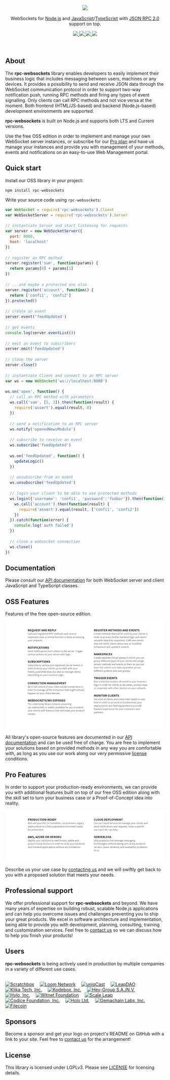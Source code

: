 <div align="center">
  <a href="https://github.com/elpheria/rpc-websockets">
    <img src="https://raw.githubusercontent.com/elpheria/rpc-websockets/master/assets/logo.png">
  </a>
  <br>
  <p>
    WebSockets for <a href="http://nodejs.org">Node.js</a> and <a href="https://en.wikipedia.org/wiki/JavaScript">JavaScript</a>/<a href="https://en.wikipedia.org/wiki/TypeScript">TypeScript</a> with <a href="https://www.jsonrpc.org/specification">JSON RPC 2.0</a> support on top.  </p>
  <a href="https://www.npmjs.com/package/rpc-websockets">
                <img src="https://img.shields.io/npm/v/rpc-websockets.svg">
  </a>
  <a href="https://travis-ci.org/elpheria/rpc-websockets">
		<img src="https://travis-ci.org/elpheria/rpc-websockets.svg?branch=master">
  </a>
  <a href="https://coveralls.io/github/elpheria/rpc-websockets?branch=master">
		<img src="https://coveralls.io/repos/github/elpheria/rpc-websockets/badge.svg?branch=master">
  </a>
  <a href="https://www.npmjs.com/package/rpc-websockets">
    <img src="https://img.shields.io/npm/dm/rpc-websockets.svg?maxAge=2592000">
  </a>
  <br><br><br>
</div>

## About

The **rpc-websockets** library enables developers to easily implement their business logic that includes messaging between users, machines or any devices. It provides a possibility to send and receive JSON data through the WebSocket communication protocol in order to support two-way notification push, running RPC methods and firing any types of event signalling. Only clients can call RPC methods and not vice versa at the moment. Both frontend (HTML/JS-based) and backend (Node.js-based) development environments are supported.

**rpc-websockets** is built on Node.js and supports both LTS and Current versions.

Use the free OSS edition in order to implement and manage your own WebSocket server instances, or subscribe for our [Pro plan](#pro-features) and have us manage your instances and provide you with management of your methods, events and notifications on an easy-to-use Web Management portal.

## Quick start

Install our OSS library in your project:
```
npm install rpc-websockets
```

Write your source code using `rpc-websockets`:
```js
var WebSocket = require('rpc-websockets').Client
var WebSocketServer = require('rpc-websockets').Server

// instantiate Server and start listening for requests
var server = new WebSocketServer({
  port: 8080,
  host: 'localhost'
})

// register an RPC method
server.register('sum', function(params) {
  return params[0] + params[1]
})

// ...and maybe a protected one also
server.register('account', function() {
  return ['confi1', 'confi2']
}).protected()

// create an event
server.event('feedUpdated')

// get events
console.log(server.eventList())

// emit an event to subscribers
server.emit('feedUpdated')

// close the server
server.close()

// instantiate Client and connect to an RPC server
var ws = new WebSocket('ws://localhost:8080')

ws.on('open', function() {
  // call an RPC method with parameters
  ws.call('sum', [5, 3]).then(function(result) {
    require('assert').equal(result, 8)
  })

  // send a notification to an RPC server
  ws.notify('openedNewsModule')

  // subscribe to receive an event
  ws.subscribe('feedUpdated')

  ws.on('feedUpdated', function() {
    updateLogic()
  })

  // unsubscribe from an event
  ws.unsubscribe('feedUpdated')

  // login your client to be able to use protected methods
  ws.login({'username': 'confi1', 'password':'foobar'}).then(function() {
    ws.call('account').then(function(result) {
      require('assert').equal(result, ['confi1', 'confi2'])
    })
  }).catch(function(error) {
    console.log('auth failed')
  })

  // close a websocket connection
  ws.close()
})
```

## Documentation

Please consult our [API documentation](API.md) for both WebSocket server and client JavaScript and TypeScript classes.

## OSS Features

Features of the free open-source edition.

![OSS Features](assets/oss-features.png)

All library's open-source features are documented in our [API documentation](API.md) and can be used free of charge. You are free to implement your solutions based on provided methods in any way you are comfortable with, as long as you use our work along our very permissive [license](LICENSE) conditions.

## Pro Features

In order to support your production-ready environments, we can provide you with additional features built on top of our free OSS edition along with the skill set to turn your business case or a Proof-of-Concept idea into reality.

![Pro Features](assets/pro-features.png)

Describe us your use case by [contacting us](mailto:info@elpheria.com?subject=Pro%20Plan%20enquiry) and we will swiftly get back to you with a proposed solution that meets your needs.

## Professional support

We offer professional support for **rpc-websockets** and beyond. We have many years of expertise on building robust, scalable Node.js applications and can help you overcome issues and challenges preventing you to ship your great products. We excel in software architecture and implementation, being able to provide you with development, planning, consulting, training and customization services. Feel free to [contact us](mailto:support@elpheria.com?subject=rpc-websockets%20support%20enquiry) so we can discuss how to help you finish your products!

## Users

**rpc-websockets** is being actively used in production by multiple companies in a variety of different use cases.

<br>
<a href="https://scratchbox.io" target="_blank"><img src="https://raw.githubusercontent.com/elpheria/rpc-websockets/master/assets/user-scratchbox.png" alt="Scratchbox" height=50px></a>&emsp;
<a href="https://loomx.io" target="_blank"><img src="https://raw.githubusercontent.com/elpheria/rpc-websockets/master/assets/user-loom.png" alt="Loom Network" height=50px></a>&emsp;
<a href="https://www.uniqcast.com" target="_blank"><img src="https://raw.githubusercontent.com/elpheria/rpc-websockets/master/assets/user-uniqcast.png" alt="uniqCast" height=50px></a>&emsp;
<a href="https://leapdao.org" target="_blank"><img src="https://raw.githubusercontent.com/elpheria/rpc-websockets/master/assets/user-leapdao.png" alt="LeapDAO" height=50px></a>&emsp;
<a href="https://klika-tech.com" target="_blank"><img src="https://raw.githubusercontent.com/elpheria/rpc-websockets/master/assets/user-klikatech.png" alt="Klika Tech, Inc." height=50px></a>&emsp;
<a href="https://kodebox.io" target="_blank"><img src="https://raw.githubusercontent.com/elpheria/rpc-websockets/master/assets/user-kodebox.png" alt="Kodebox, Inc." height=50px></a>&emsp;
<a href="https://hey.network" target="_blank"><img src="https://raw.githubusercontent.com/elpheria/rpc-websockets/master/assets/user-heynetwork.png" alt="Hey-Group S.A./N.V." height=50px></a>&emsp;
<a href="https://www.hylo.com" target="_blank"><img src="https://raw.githubusercontent.com/elpheria/rpc-websockets/master/assets/user-hylo.png" alt="Hylo, Inc." height=50px></a>&emsp;
<a href="https://witnet.foundation" target="_blank"><img src="https://raw.githubusercontent.com/elpheria/rpc-websockets/master/assets/user-witnet.png" alt="Witnet Foundation" height=50px></a>&emsp;
<a href="https://www.scaleleap.com" target="_blank"><img src="https://raw.githubusercontent.com/elpheria/rpc-websockets/master/assets/user-scaleleap.png" alt="Scale Leap" height=50px></a>&emsp;
<a href="https://codice.org" target="_blank"><img src="https://raw.githubusercontent.com/elpheria/rpc-websockets/master/assets/user-codice.png" alt="Codice Foundation, Inc." height=50px></a>&emsp;
<a href="https://holo.host" target="_blank"><img src="https://raw.githubusercontent.com/elpheria/rpc-websockets/master/assets/user-holo.png" alt="Holo Ltd." height=50px></a>&emsp;
<a href="https://solana.com" target="_blank"><img src="https://raw.githubusercontent.com/elpheria/rpc-websockets/master/assets/user-solana.png" alt="Gemachain Labs, Inc." height=50px></a>&emsp;
<a href="https://filecoin.io" target="_blank"><img src="https://raw.githubusercontent.com/elpheria/rpc-websockets/master/assets/user-filecoin.png" alt="Filecoin" height=50px></a>&emsp;

## Sponsors
Become a sponsor and get your logo on project's README on GitHub with a link to your site. Feel free to [contact us](mailto:info@elpheria.com?subject=Sponsors) for the arrangement!

## License

This library is licensed under LGPLv3. Please see [LICENSE](LICENSE) for licensing details.
